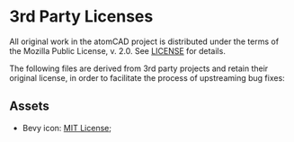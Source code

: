 # 3rd Party Licenses

All original work in the atomCAD project is distributed under the terms of the
Mozilla Public License, v. 2.0.  See [LICENSE](../LICENSE.md) for details.

The following files are derived from 3rd party projects and retain their
original license, in order to facilitate the process of upstreaming bug fixes:

## Assets

* Bevy icon: [MIT License](licenses/LICENSE-MIT.md);

